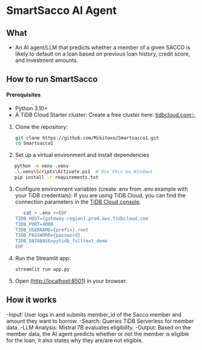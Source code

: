 # SmartSacco AI Agent

## What
- An AI agent/LLM that predicts whether a member of a given SACCO is likely to default on a loan based on previous loan history, credit score, and investment amounts.

## How to run SmartSacco
#### Prerequisites
- Python 3.10+
- A TiDB Cloud Starter cluster: Create a free cluster here: [tidbcloud.com✨](tidbcloud.com) 

1. Clone the repository:
   ```bash
   git clone https://github.com/Mikitoxo/Smartsacco1.git
   cd Smartsacco1
   ```
2. Set up a virtual environment and install dependencies
```bash
   python -m venv .venv
   .\.venv\Scripts\Activate.ps1  # Use this on Windows
   pip install -r requirements.txt
```
3. Configure environment variables (create .env from .env.example with your TiDB credentials):
   If you are using TiDB Cloud, you can find the connection parameters in the [TiDB Cloud console](https://tidbcloud.com/).
   ```bash
      cat > .env <<EOF
   TIDB_HOST={gateway-region}.prod.aws.tidbcloud.com
   TIDB_PORT=4000
   TIDB_USERNAME={prefix}.root
   TIDB_PASSWORD={password}
   TIDB_DATABASE=pytidb_fulltext_demo
   EOF
   ```
4. Run the Streamlit app:
   ```bash
   streamlit run app.py
   ```
5. Open [(http://localhost:8501)](http://localhost:8501) in your browser.


## How it works
-Input: User logs in and submits member_id of the Sacco member and amount they want to borrow.
-Search: Queries TiDB Serverless for member data.
-LLM Analysis: Mistral 7B evaluates eligibility.
-Output: Based on the member data, the AI agent predicts whether or not the member is eligible for the loan, it also states why they are/are not eligible.
   

